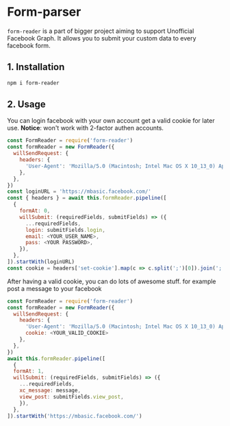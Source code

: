 # Form-parser
`form-reader` is a part of bigger project aiming to support Unofficial Facebook Graph. It allows you to submit your custom data to every facebook form.

## 1. Installation 

```bash
npm i form-reader
```

## 2. Usage
You can login facebook with your own account get a valid cookie for later use. __Notice__: won't work with 2-factor authen accounts.

```javascript
const FormReader = require('form-reader')
const formReader = new FormReader({
  willSendRequest: {
    headers: {
      'User-Agent': 'Mozilla/5.0 (Macintosh; Intel Mac OS X 10_13_0) AppleWebKit/537.36 (KHTML, like Gecko) Chrome/67.0.3396.99 Safari/537.36',
    },
  },
})
const loginURL = 'https://mbasic.facebook.com/'
const { headers } = await this.formReader.pipeline([
  {
    formAt: 0,
    willSubmit: (requiredFields, submitFields) => ({
      ...requiredFields,
      login: submitFields.login,
      email: <YOUR_USER_NAME>,
      pass: <YOUR PASSWORD>,
    }),
  },
]).startWith(loginURL)
const cookie = headers['set-cookie'].map(c => c.split(';')[0]).join(';')
```
After having a valid cookie, you can do lots of awesome stuff. for example post a message to your facebook

```javascript
const FormReader = require('form-reader')
const formReader = new FormReader({
  willSendRequest: {
    headers: {
      'User-Agent': 'Mozilla/5.0 (Macintosh; Intel Mac OS X 10_13_0) AppleWebKit/537.36 (KHTML, like Gecko) Chrome/67.0.3396.99 Safari/537.36',
      cookie: <YOUR_VALID_COOKIE>
    },
  },
})
await this.formReader.pipeline([
  {
  formAt: 1,
  willSubmit: (requiredFields, submitFields) => ({
    ...requiredFields,
    xc_message: message,
    view_post: submitFields.view_post,
    }),
  },
]).startWith('https://mbasic.facebook.com/')
```
